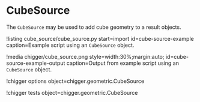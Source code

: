 # CubeSource

The `CubeSource` may be used to add cube geometry to a result objects.

!listing cube_source/cube_source.py
         start=import
         id=cube-source-example
         caption=Example script using an `CubeSource` object.

!media chigger/cube_source.png
       style=width:30%;margin:auto;
       id=cube-source-example-output
       caption=Output from example script using an `CubeSource` object.

!chigger options object=chigger.geometric.CubeSource

!chigger tests object=chigger.geometric.CubeSource

